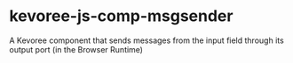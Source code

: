 # kevoree-js-comp-msgsender
A Kevoree component that sends messages from the input field through its output port (in the Browser Runtime)
